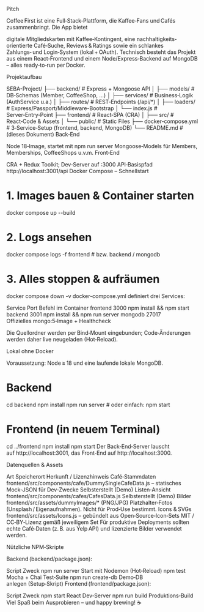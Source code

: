 Pitch

Coffee First ist eine Full‑Stack‑Plattform, die Kaffee‑Fans und Cafés zusammen­bringt.
Die App bietet 

digitale Mitglieds­karten mit Kaffee‑Kontingent,
eine nachhaltigkeits­orientierte Café‑Suche,
Reviews & Ratings sowie
ein schlankes Zahlungs‑ und Login‑System (lokal + OAuth).
Technisch besteht das Projekt aus einem React‑Frontend und einem Node/Express‑Backend auf MongoDB – alles ready‑to‑run per Docker.

Projektaufbau

SEBA-Project/
├── backend/               # Express + Mongoose API
│   ├── models/            # DB‑Schemas (Member, CoffeeShop, …)
│   ├── services/          # Business‑Logik (AuthService u.a.)
│   ├── routes/            # REST‑Endpoints (/api/*)
│   ├── loaders/           # Express/Passport/Middleware-Bootstrap
│   └── index.js           # Server‑Entry‑Point
├── frontend/              # React‑SPA (CRA)
│   ├── src/               # React‑Code & Assets
│   └── public/            # Static Files
├── docker-compose.yml     # 3‑Service‑Setup (frontend, backend, MongoDB)
└── README.md              # (dieses Dokument)
Back‑End

Node 18‑Image, startet mit npm run server 
Mongoose‑Models für Members, Memberships, CoffeeShops u.v.m.
Front‑End

CRA + Redux Toolkit; Dev‑Server auf :3000 
API‑Basispfad http://localhost:3001/api 
Docker Compose – Schnellstart

# 1. Images bauen & Container starten
docker compose up --build

# 2. Logs ansehen
docker compose logs -f frontend   # bzw. backend / mongodb

# 3. Alles stoppen & aufräumen
docker compose down -v
docker-compose.yml definiert drei Services:

Service	Port	Befehl im Container
frontend	3000	npm install && npm start
backend	3001	npm install && npm run server
mongodb	27017	Offizielles mongo:5‑Image + Healthcheck


Die Quell­ordner werden per Bind‑Mount eingebunden; Code‑Änderungen werden daher live neu­geladen (Hot‑Reload).

Lokal ohne Docker

Voraus­setzung: Node ≥ 18 und eine laufende lokale MongoDB.
# Backend
cd backend
npm install
npm run server      # oder einfach: npm start

# Frontend (in neuem Terminal)
cd ../frontend
npm install
npm start
Der Back‑End‑Server lauscht auf http://localhost:3001, das Front‑End auf http://localhost:3000.

Datenquellen & Assets

Art	Speicherort	Herkunft / Lizenzhinweis
Café‑Stammdaten	frontend/src/components/cafe/DummySingleCafeData.js – statisches Mock‑JSON für Dev‑Zwecke 
Selbsterstellt (Demo)
Listen‑Ansicht	frontend/src/components/cafes/CafesData.js 
Selbsterstellt (Demo)
Bilder	frontend/src/assets/dummyImages/* (PNG/JPG)	Platzhalter‑Fotos (Unsplash / Eigenaufnahmen). Nicht für Prod‑Use bestimmt.
Icons & SVGs	frontend/src/assets/Icons.js – gebündelt aus Open‑Source‑Icon‑Sets 
MIT / CC‑BY‑Lizenz gemäß jeweiligem Set
Für produktive Deployments sollten echte Café‑Daten (z. B. aus Yelp API) und lizenzierte Bilder verwendet werden.

Nützliche NPM‑Skripte

Backend (backend/package.json):

Script	Zweck
npm run server	Start mit Nodemon (Hot‑Reload) 
npm test	Mocha + Chai Test‑Suite
npm run create-db	Demo‑DB anlegen (Setup‑Skript)
Frontend (frontend/package.json):

Script	Zweck
npm start	React Dev‑Server 
npm run build	Produktions‑Build
Viel Spaß beim Ausprobieren – und happy brewing! ☕